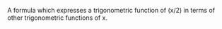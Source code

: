 A formula which expresses a trigonometric function of (x/2) in terms of
other trigonometric functions of x.
